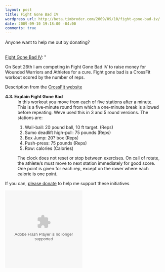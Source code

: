 ```yaml
--- 
layout: post
title: Fight Gone Bad IV
wordpress_url: http://beta.timbroder.com/2009/09/10/fight-gone-bad-iv/
date: 2009-09-10 19:18:00 -04:00
comments: true
---
```

Anyone want to help me out by donating?<br /><br />

<a href="http://feedproxy.google.com/~r/timbroder/~3/PDBIQvyH3rY/">Fight Gone Bad IV</a>: "<p>On Sept 26th I am competing in Fight Gone Bad IV to raise money for Wounded Warriors and Athletes for a cure. Fight gone bad is a CrossFit workout scored by the number of reps.</p>
<p>Description from the <a href="http://www.crossfit.com/cf-info/faq.html#WOD2">CrossFit website</a></p>
<dl>
<dt><strong><a name="WOD2">4.3. Explain Fight Gone Bad</a></strong></dt>
<dd>In this workout you move from each of five stations after a minute. This is a five-minute round from which a one-minute break is allowed before repeating. Weve used this in 3 and 5 round versions. The stations are:
<ol>
<li>Wall-ball: 20 pound ball, 10 ft target. (Reps)</li>
<li>Sumo deadlift high-pull: 75 pounds (Reps)</li>
<li>Box Jump: 20? box (Reps)</li>
<li>Push-press: 75 pounds (Reps)</li>
<li>Row: calories (Calories)</li>
</ol>
<p>The clock does not reset or stop between exercises. On call of rotate, the athlete/s must move to next station immediately for good score. One point is given for each rep, except on the rower where each calorie is one point.</p>
</dd>
</dl>
<p>If you can, <a href="http://bit.ly/2N8ifX">please donate</a> to help me support these initiatives</p>
<object id="TotalCounter" classid="clsid:d27cdb6e-ae6d-11cf-96b8-444553540000" width="250" height="250" codebase="http://download.macromedia.com/pub/shockwave/cabs/flash/swflash.cab#version=6,0,40,0"><param name="quality" value="high" /><param name="bgcolor" value="#869ca7" /><param name="allowScriptAccess" value="always" /><param name="src" value="https://www.rapidreghost.com/fgb/TotalCounter.swf" /><param name="name" value="TotalCounter" /><param name="align" value="middle" /><embed id="TotalCounter" type="application/x-shockwave-flash" width="250" height="250" src="https://www.rapidreghost.com/fgb/TotalCounter.swf" align="middle" name="TotalCounter" allowscriptaccess="always" bgcolor="#869ca7" quality="high"></embed></object>

